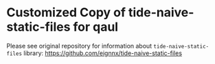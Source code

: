 # Customized Copy of tide-naive-static-files for qaul

Please see original repository for information about `tide-naive-static-files`
library:
https://github.com/eignnx/tide-naive-static-files
